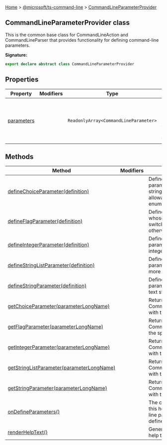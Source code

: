[Home](./index) &gt; [@microsoft/ts-command-line](./ts-command-line.md) &gt; [CommandLineParameterProvider](./ts-command-line.commandlineparameterprovider.md)

## CommandLineParameterProvider class

This is the common base class for CommandLineAction and CommandLineParser that provides functionality for defining command-line parameters.

<b>Signature:</b>

```typescript
export declare abstract class CommandLineParameterProvider 
```

## Properties

|  Property | Modifiers | Type | Description |
|  --- | --- | --- | --- |
|  [parameters](./ts-command-line.commandlineparameterprovider.parameters.md) |  | `ReadonlyArray<CommandLineParameter>` | Returns a collection of the parameters that were defined for this object. |

## Methods

|  Method | Modifiers | Description |
|  --- | --- | --- |
|  [defineChoiceParameter(definition)](./ts-command-line.commandlineparameterprovider.definechoiceparameter.md) |  | Defines a command-line parameter whose value must be a string from a fixed set of allowable choices (similar to an enum). |
|  [defineFlagParameter(definition)](./ts-command-line.commandlineparameterprovider.defineflagparameter.md) |  | Defines a command-line switch whose boolean value is true if the switch is provided, and false otherwise. |
|  [defineIntegerParameter(definition)](./ts-command-line.commandlineparameterprovider.defineintegerparameter.md) |  | Defines a command-line parameter whose value is an integer. |
|  [defineStringListParameter(definition)](./ts-command-line.commandlineparameterprovider.definestringlistparameter.md) |  | Defines a command-line parameter whose value is one or more text strings. |
|  [defineStringParameter(definition)](./ts-command-line.commandlineparameterprovider.definestringparameter.md) |  | Defines a command-line parameter whose value is a single text string. |
|  [getChoiceParameter(parameterLongName)](./ts-command-line.commandlineparameterprovider.getchoiceparameter.md) |  | Returns the CommandLineChoiceParameter with the specified long name. |
|  [getFlagParameter(parameterLongName)](./ts-command-line.commandlineparameterprovider.getflagparameter.md) |  | Returns the CommandLineFlagParameter with the specified long name. |
|  [getIntegerParameter(parameterLongName)](./ts-command-line.commandlineparameterprovider.getintegerparameter.md) |  | Returns the CommandLineIntegerParameter with the specified long name. |
|  [getStringListParameter(parameterLongName)](./ts-command-line.commandlineparameterprovider.getstringlistparameter.md) |  | Returns the CommandLineStringListParameter with the specified long name. |
|  [getStringParameter(parameterLongName)](./ts-command-line.commandlineparameterprovider.getstringparameter.md) |  | Returns the CommandLineStringParameter with the specified long name. |
|  [onDefineParameters()](./ts-command-line.commandlineparameterprovider.ondefineparameters.md) |  | The child class should implement this hook to define its command-line parameters, e.g. by calling defineFlagParameter(). |
|  [renderHelpText()](./ts-command-line.commandlineparameterprovider.renderhelptext.md) |  | Generates the command-line help text. |


